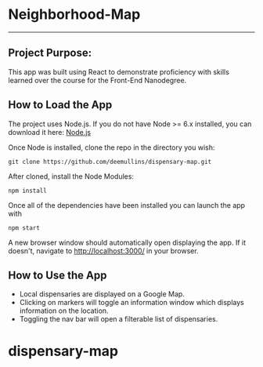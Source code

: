 # Neighborhood-Map
---

## Project Purpose:

This app was built using React to demonstrate proficiency with skills learned over the course for the Front-End Nanodegree.

## How to Load the App

The project uses Node.js.  If you do not have Node >= 6.x installed, you can download it here: [Node.js](https://nodejs.org/en/)

Once Node is installed, clone the repo in the directory you wish:
```
git clone https://github.com/deemullins/dispensary-map.git
```
After cloned, install the Node Modules:
```
npm install
```
Once all of the dependencies have been installed you can launch the app with
```
npm start
```

A new browser window should automatically open displaying the app.  If it doesn't, navigate to [http://localhost:3000/](http://localhost:3000/) in your browser.

## How to Use the App
* Local dispensaries are displayed on a Google Map.
* Clicking on markers will toggle an information window which displays information on the location.
* Toggling the nav bar will open a filterable list of dispensaries.


# dispensary-map
